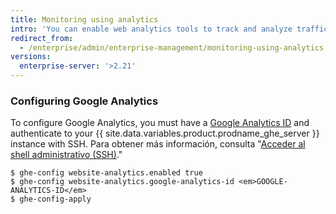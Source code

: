 ```yaml
---
title: Monitoring using analytics
intro: 'You can enable web analytics tools to track and analyze traffic for your {{ site.data.variables.product.prodname_ghe_server }} instance.'
redirect_from:
  - /enterprise/admin/enterprise-management/monitoring-using-analytics
versions:
  enterprise-server: '>2.21'
---
```


### Configuring Google Analytics

To configure Google Analytics, you must have a [Google Analytics ID](https://analytics.google.com/) and authenticate to your {{ site.data.variables.product.prodname_ghe_server }} instance with SSH. Para obtener más información, consulta "[Acceder al shell administrativo (SSH)](/enterprise/admin/configuration/accessing-the-administrative-shell-ssh)."

```shell
$ ghe-config website-analytics.enabled true
$ ghe-config website-analytics.google-analytics-id <em>GOOGLE-ANALYTICS-ID</em>
$ ghe-config-apply
```
